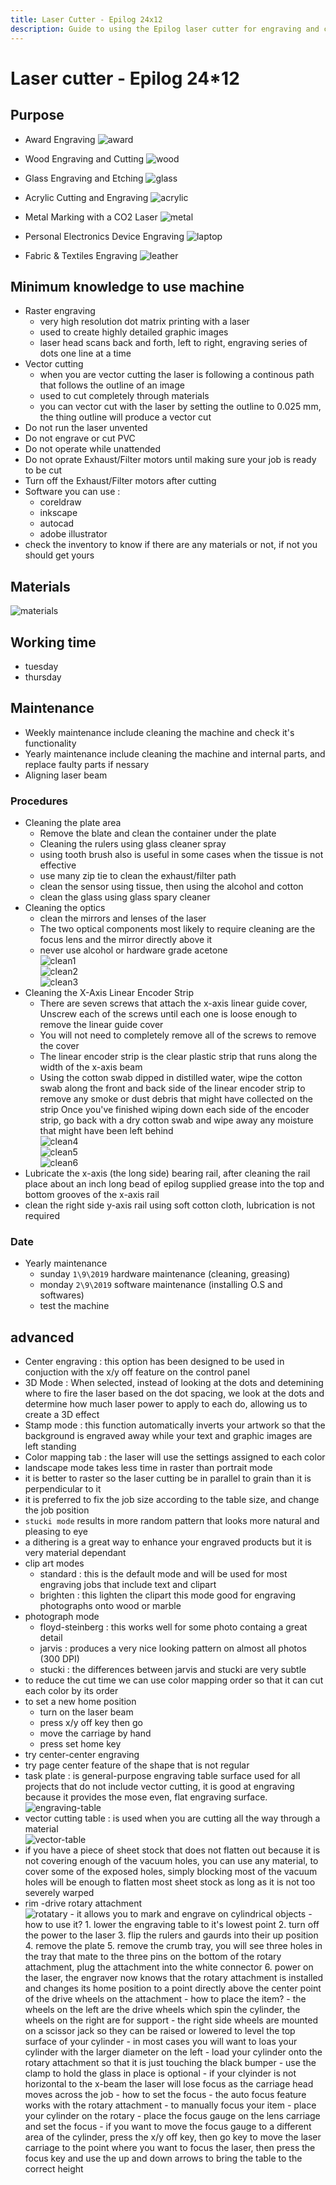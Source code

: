 ```yaml
---
title: Laser Cutter - Epilog 24x12
description: Guide to using the Epilog laser cutter for engraving and cutting various materials
---
```


# Laser cutter - Epilog 24\*12

## Purpose

- Award Engraving
  ![award](../../../assets/documontations/machines/award.jpg)

- Wood Engraving and Cutting
  ![wood](../../../assets/documontations/machines/maple-cut.jpg)

- Glass Engraving and Etching
  ![glass](../../../assets/documontations/machines/glass.jpg)

- Acrylic Cutting and Engraving
  ![acrylic](../../../assets/documontations/machines/acrylic.jpg)

- Metal Marking with a CO2 Laser
  ![metal](../../../assets/documontations/machines/metal.gif)

- Personal Electronics Device Engraving
  ![laptop](../../../assets/documontations/machines/laptop.jpg)

- Fabric & Textiles Engraving
  ![leather](../../../assets/documontations/machines/leather.jpg)

## Minimum knowledge to use machine

- Raster engraving
  - very high resolution dot matrix printing with a laser
  - used to create highly detailed graphic images
  - laser head scans back and forth, left to right, engraving series of dots one line at a time
- Vector cutting
  - when you are vector cutting the laser is following a continous path that follows the outline of an image
  - used to cut completely through materials
  - you can vector cut with the laser by setting the outline to 0.025 mm, the thing outline will produce a vector cut
- Do not run the laser unvented
- Do not engrave or cut PVC
- Do not operate while unattended
- Do not oprate Exhaust/Filter motors until making sure your job is ready to be cut
- Turn off the Exhaust/Filter motors after cutting
- Software you can use :
  - coreldraw
  - inkscape
  - autocad
  - adobe illustrator
- check the inventory to know if there are any materials or not, if not you should get yours

## Materials

![materials](../../../assets/documontations/machines/materials.png)

## Working time

- tuesday
- thursday

## Maintenance

- Weekly maintenance include cleaning the machine and check it's functionality
- Yearly maintenance include cleaning the machine and internal parts, and replace faulty parts if nessary
- Aligning laser beam

### Procedures

- Cleaning the plate area
  - Remove the blate and clean the container under the plate
  - Cleaning the rulers using glass cleaner spray
  - using tooth brush also is useful in some cases when the tissue is not effective
  - use many zip tie to clean the exhaust/filter path
  - clean the sensor using tissue, then using the alcohol and cotton
  - clean the glass using glass spary cleaner
- Cleaning the optics
  - clean the mirrors and lenses of the laser
  - The two optical components most likely to require cleaning are the focus lens and the mirror directly above it
  - never use alcohol or hardware grade acetone  
    ![clean1](../../../assets/documontations/machines/clean_optics.jpg)  
    ![clean2](../../../assets/documontations/machines/clean_optics2.jpg)  
    ![clean3](../../../assets/documontations/machines/clean_optics3.jpg)
- Cleaning the X-Axis Linear Encoder Strip
  - There are seven screws that attach the x-axis linear guide cover, Unscrew each of the screws until each one is loose enough to remove the linear guide cover
  - You will not need to completely remove all of the screws to remove the cover
  - The linear encoder strip is the clear plastic strip that runs along the width of the x-axis beam
  - Using the cotton swab dipped in distilled water, wipe the cotton swab along the front and back side of the linear encoder strip to remove any smoke or dust debris that might have collected on the strip
    Once you've finished wiping down each side of the encoder strip, go back with a dry cotton swab and wipe away any moisture that might have been left behind  
    ![clean4](../../../assets/documontations/machines/clean_optics4.jpg)  
    ![clean5](../../../assets/documontations/machines/clean_optics5.jpg)  
    ![clean6](../../../assets/documontations/machines/clean_optics6.jpg)
- Lubricate the x-axis (the long side) bearing rail, after cleaning the rail place about an inch long bead of epilog supplied grease into the top and bottom grooves of the x-axis rail
- clean the right side y-axis rail using soft cotton cloth, lubrication is not required

### Date

- Yearly maintenance
  - sunday `1\9\2019` hardware maintenance (cleaning, greasing)
  - monday `2\9\2019` software maintenance (installing O.S and softwares)
  - test the machine

## advanced

- Center engraving : this option has been designed to be used in conjuction with the x/y off feature on the control panel
- 3D Mode : When selected, instead of looking at the dots and detemining where to fire the laser based on the dot spacing, we look at the dots and determine how much laser power to apply to each do, allowing us to create a 3D effect
- Stamp mode : this function automatically inverts your artwork so that the background is engraved away while your text and graphic images are left standing
- Color mapping tab : the laser will use the settings assigned to each color
- landscape mode takes less time in raster than portrait mode
- it is better to raster so the laser cutting be in parallel to grain than it is perpendicular to it
- it is preferred to fix the job size according to the table size, and change the job position
- `stucki mode` results in more random pattern that looks more natural and pleasing to eye
- a dithering is a great way to enhance your engraved products but it is very material dependant
- clip art modes
  - standard : this is the default mode and will be used for most engraving jobs that include text and clipart
  - brighten : this lighten the clipart this mode good for engraving photographs onto wood or marble
- photograph mode
  - floyd-steinberg : this works well for some photo containg a great detail
  - jarvis : produces a very nice looking pattern on almost all photos (300 DPI)
  - stucki : the differences between jarvis and stucki are very subtle
- to reduce the cut time we can use color mapping order so that it can cut each color by its order
- to set a new home position
  - turn on the laser beam
  - press x/y off key then go
  - move the carriage by hand
  - press set home key
- try center-center engraving
- try page center feature of the shape that is not regular
- task plate : is general-purpose engraving table surface used for all projects that do not include vector cutting, it is good at engraving because it provides the mose even, flat engraving surface.  
  ![engraving-table](../../../assets/documontations/machines/engraving-table.jpeg)
- vector cutting table : is used when you are cutting all the way through a material  
  ![vector-table](../../../assets/documontations/machines/vector-table.jpeg)
- if you have a piece of sheet stock that does not flatten out because it is not covering enough of the vacuum holes, you can use any material, to cover some of the exposed holes, simply blocking most of the vacuum holes will be enough to flatten most sheet stock as long as it is not too severely warped
- rim -drive rotary attachment  
  ![rotatary](../../../assets/documontations/machines/rotatary.jpg) - it allows you to mark and engrave on cylindrical objects - how to use it? 1. lower the engraving table to it's lowest point 2. turn off the power to the laser 3. flip the rulers and gaurds into their up position 4. remove the plate 5. remove the crumb tray, you will see three holes in the tray that mate to the three pins on the bottom of the rotary attachment, plug the attachment into the white connector 6. power on the laser, the engraver now knows that the rotary attachment is installed and changes its home position to a point directly above the center point of the drive wheels on the attachment - how to place the item? - the wheels on the left are the drive wheels which spin the cylinder, the wheels on the right are for support - the right side wheels are mounted on a scissor jack so they can be raised or lowered to level the top surface of your cylinder - in most cases you will want to loas your cylinder with the larger diameter on the left - load your cylinder onto the rotary attachment so that it is just touching the black bumper - use the clamp to hold the glass in place is optional - if your clyinder is not horizontal to the x-beam the laser will lose focus as the carriage head moves across the job - how to set the focus - the auto focus feature works with the rotary attachment - to manually focus your item - place your cylinder on the rotary - place the focus gauge on the lens carriage and set the focus - if you want to move the focus gauge to a different area of the cylinder, press the x/y off key, then go key to move the laser carriage to the point where you want to focus the laser, then press the focus key and use the up and down arrows to bring the table to the correct height
